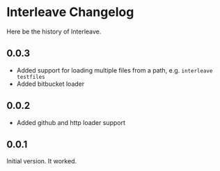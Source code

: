 # Interleave Changelog

Here be the history of Interleave.

## 0.0.3

* Added support for loading multiple files from a path, e.g. `interleave testfiles`
* Added bitbucket loader

## 0.0.2

* Added github and http loader support

## 0.0.1

Initial version.  It worked.